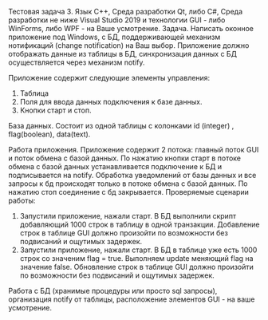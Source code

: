 Тестовая задача 3. Язык С++, Среда разработки Qt, либо C#, Среда разработки не ниже Visual Studio 2019 и технологии GUI - либо WinForms, либо WPF - на Ваше усмотрение.
Задача. Написать оконное приложение под Windows, с БД, поддерживающей механизм нотификаций (change notification) на Ваш выбор. Приложение должно отображать данные из таблицы в БД, синхронизация данных с БД осуществляется через механизм notify.

Приложение содержит следующие элементы управления:
1. Таблица
2. Поля для ввода данных подключения к базе данных.
3. Кнопки старт и стоп.

База данных. Состоит из одной таблицы с колонками id (integer) , flag(boolean), data(text).

Работа приложения. Приложение содержит 2 потока: главный поток GUI и поток обмена с базой данных. По нажатию кнопки старт в потоке обмена с базой данных устанавливается подключение к БД и подписывается на notify.
Обработка уведомлений от базы данных и все запросы к бд происходят только в потоке обмена с базой данных.
По нажатию стоп соединение с бд закрывается.
Проверяемые сценарии работы:
1. Запустили приложение, нажали старт. В БД выполнили скрипт добавляющий 1000 строк в таблицу в одной транзакции. Добавление строк в таблице GUI должно произойти
по возможности без подвисаний и ощутимых задержек.
2. Запустили приложение, нажали старт. В БД в таблице уже есть 1000 строк со значеним flag = true. Выполняем update меняющий flag на значение false.
Обновление строк в таблице GUI должно произойти по возможности без подвисаний и ощутимых задержек.

Работа с БД (хранимые процедуры или просто sql запросы), организация notify от таблицы, расположение элементов GUI - на ваше усмотрение.

